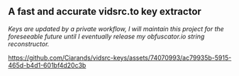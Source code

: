 ## A fast and accurate vidsrc.to key extractor
*Keys are updated by a private workflow, I will maintain this project for the foreseeable future until I eventually release my obfuscator.io string reconstructor.*

https://github.com/Ciarands/vidsrc-keys/assets/74070993/ac79935b-5915-465d-b4d1-601bf4d20c3b
